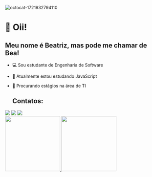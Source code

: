 ![octocat-1721932794110](https://github.com/user-attachments/assets/7b7411eb-1906-451d-9da1-def41a753ce0)


# 👋 Oii!
## Meu nome é Beatriz, mas pode me chamar de Bea!
- :computer: Sou estudante de Engenharia de Software
- 🌱 Atualmente estou estudando JavaScript
- :space_invader: Procurando estágios na área de TI

  ## Contatos:

<div>
<a href="https://instagram.com/seu-usuário-instagram-aqui" target="_blank"><img loading="lazy" src="https://img.shields.io/badge/-Instagram-%23E4405F?style=for-the-badge&logo=instagram&logoColor=white" target="_blank"></a>
<a href = "mailto:beaktz@gmail.com"><img loading="lazy" src="https://img.shields.io/badge/Gmail-D14836?style=for-the-badge&logo=gmail&logoColor=white" target="_blank"></a>
<a href="https://www.linkedin.com/in/beatriz-kamien-tehzy" target="_blank"><img loading="lazy" src="https://img.shields.io/badge/-LinkedIn-%230077B5?style=for-the-badge&logo=linkedin&logoColor=white" target="_blank"></a>   
</div>

<div>
<a href="https://github.com/Beaktz">
<img loading="lazy" height="180em" src="https://github-readme-stats.vercel.app/api/top-langs/?username=Beaktz&layout=compact&langs_count=7&theme=dracula"/>
<img loading="lazy" height="180em" src="https://github-readme-stats.vercel.app/api?username=Beaktz&show_icons=true&theme=dracula&include_all_commits=true&count_private=true"/>
</div>

